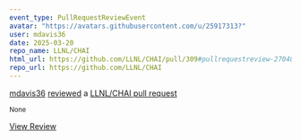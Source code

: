 ```yaml
---
event_type: PullRequestReviewEvent
avatar: "https://avatars.githubusercontent.com/u/25917313?"
user: mdavis36
date: 2025-03-20
repo_name: LLNL/CHAI
html_url: https://github.com/LLNL/CHAI/pull/309#pullrequestreview-2704059455
repo_url: https://github.com/LLNL/CHAI
---
```


<a href='https://github.com/mdavis36' target='_blank'>mdavis36</a> <a href='https://github.com/LLNL/CHAI/pull/309#pullrequestreview-2704059455' target='_blank'>reviewed</a> a <a href='https://github.com/LLNL/CHAI/pull/309' target='_blank'>LLNL/CHAI pull request</a>

<small>None</small>

<a href='https://github.com/LLNL/CHAI/pull/309#pullrequestreview-2704059455' target='_blank'>View Review</a>